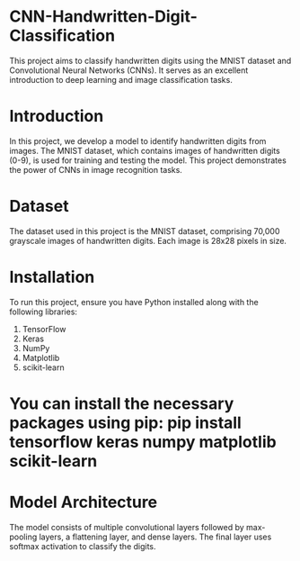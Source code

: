 # CNN-Handwritten-Digit-Classification
This project aims to classify handwritten digits using the MNIST dataset and Convolutional Neural Networks (CNNs). It serves as an excellent introduction to deep learning and image classification tasks.

# Introduction
In this project, we develop a model to identify handwritten digits from images. The MNIST dataset, which contains images of handwritten digits (0-9), is used for training and testing the model. This project demonstrates the power of CNNs in image recognition tasks.

# Dataset
The dataset used in this project is the MNIST dataset, comprising 70,000 grayscale images of handwritten digits. Each image is 28x28 pixels in size.

# Installation
To run this project, ensure you have Python installed along with the following libraries:

  1) TensorFlow
  2) Keras
  3) NumPy
  4) Matplotlib
  5) scikit-learn

  # You can install the necessary packages using pip: pip install tensorflow keras numpy matplotlib scikit-learn

# Model Architecture
The model consists of multiple convolutional layers followed by max-pooling layers, a flattening layer, and dense layers. The final layer uses softmax activation to classify the digits.
